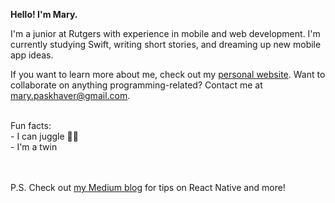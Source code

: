 **Hello! I'm Mary.**

I'm a junior at Rutgers with experience in mobile and web development. I'm currently studying Swift, writing short stories, and dreaming up new mobile app ideas.<br>
   
If you want to learn more about me, check out my [personal website](https://marypaskhaver.github.io/). Want to collaborate on anything programming-related? Contact me at mary.paskhaver@gmail.com.

<br>
Fun facts:<br> 
- I can juggle 🤹‍♀️<br> 
- I'm a twin<br><br><br>

P.S. Check out [my Medium blog](https://medium.com/@mary.paskhaver) for tips on React Native and more!

